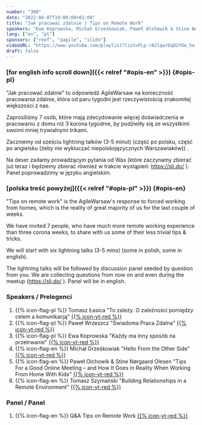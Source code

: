 ```yaml
---
number: "300"
date: "2022-04-07T19:00:00+01:00"
title: "Jak pracować zdalnie / Tips on Remote Work"
speakers: "Ewa Koprowska, Michał Grześkowiak, Paweł Olchowik & Stine Nørgaard Olesen, Paweł Wrzeszcz, Tomasz Łasica, Tomasz Szymański"
lang: ["en", "pl"]
sponsors: ["reef", "qagile", "slido"]
videoURL: "https://www.youtube.com/playlist?list=PLp-rA2lqarDq82YUe_5e_KgOi7kyaT7Zm"
draft: false
---
```


### [for english info scroll down]({{< relref "#opis-en" >}}) {#opis-pl}

"Jak pracować zdalnie" to odpowiedź AgileWarsaw na konieczność pracowania zdalnie, która od paru tygodni jest rzeczywistością znakomitej większości z nas.

Zaprosiliśmy 7 osób, które mają zdecydowanie więcej doświadczenia w pracowaniu z domu niż 3 korona tygodnie, by podzieliły się ze wszystkimi swoimi mniej trywialnymi trikami.

Zaczniemy od sześciu lightning talków (3-5 minut) (część po polsku, część po angielsku (żeby nie wykluczać niepolskojęzycznych Warszawiaków)) .

Na deser zadamy prowadzącym pytania od Was (które zaczynamy zbierać już teraz i będziemy zbierać również w trakcie wystąpień: https://sli.do/ ). Panel poprowadzimy w języku angielskim.


### [polska treść powyżej]({{< relref "#opis-pl" >}}) {#opis-en}

"Tips on remote work" is the AgileWarsaw's response to forced working from homes, which is the reality of great majority of us for the last couple of weeks.

We have invited 7 people, who have much more remote working experience than three corona weeks, to share with us some of their less trivial tips & tricks.

We will start with six lightning talks (3-5 mins) (some in polish, some in english).

The lightning talks will be followed by discussion panel seeded by question from you. We are collecting questions from now on and even during the meetup (https://sli.do/ ). Panel will be in english.

### Speakers / Prelegenci

 1. {{% icon-flag-pl %}} Tomasz Łasica "To zależy. O zależności pomiędzy celem a komunikacją" [{{% icon-yt-red %}}](https://youtu.be/IJzAw4KAvjw)
 1. {{% icon-flag-pl %}} Paweł Wrzeszcz "Świadoma Praca Zdalna" [{{% icon-yt-red %}}](https://youtu.be/WICyKAm9I0M) 
 1. {{% icon-flag-pl %}} Ewa Koprowska "Każdy ma inny sposób na przetrwanie" [{{% icon-yt-red %}}](https://youtu.be/0z94RL0SOig)
 1. {{% icon-flag-en %}} Michał Grześkowiak "Hello From the Other Side" [{{% icon-yt-red %}}](https://youtu.be/ORMqXxKWU78)
 1. {{% icon-flag-en %}} Paweł Olchowik & Stine Nørgaard Olesen "Tips For a Good Online Meeting – and How It Goes in Reality When Working From Home With Kids" [{{% icon-yt-red %}}](https://youtu.be/TWFI5-2vuPI)
 1. {{% icon-flag-en %}} Tomasz Szymański "Building Relationships in a Remote Environment" [{{% icon-yt-red %}}](https://youtu.be/4KVxdLEuC7E)
 
### Panel / Panel
 1. {{% icon-flag-en %}} Q&A Tips on Remote Work [{{% icon-yt-red %}}](https://www.youtube.com/watch?v=Bz7pSeRDzD4)
